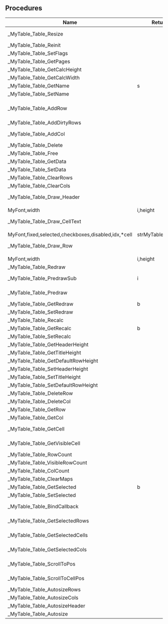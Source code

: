 ## Procedures

|Name|Return|Parameter|Comment|
| --- | --- | --- | --- |
|\_MyTable\_Table\_Resize||<span style="color:#FFFFAA">*this.</span>strMyTableTable , x.i , y.i , w.i , h.i||
|\_MyTable\_Table\_Reinit||<span style="color:#FFFFAA">*this.strMyTableTable</span>||
|\_MyTable\_Table\_SetFlags||<span style="color:#FFFFAA">*this.</span>strMyTableTable , value.i||
|\_MyTable\_Table\_GetPages||<span style="color:#FFFFAA">*this.strMyTableTable</span>||
|\_MyTable\_Table\_GetCalcHeight||<span style="color:#FFFFAA">*this.strMyTableTable</span>||
|\_MyTable\_Table\_GetCalcWidth||<span style="color:#FFFFAA">*this.strMyTableTable</span>||
|\_MyTable\_Table\_GetName|s|<span style="color:#FFFFAA">*this.strMyTableTable</span>||
|\_MyTable\_Table\_SetName||<span style="color:#FFFFAA">*this.</span>strMyTableTable , value.s||
|\_MyTable\_Table\_AddRow||<span style="color:#FFFFAA">*this.</span>strMyTableTable , text.s , sep.s = <span style="color:#AAFFAA">" \| "</span> , image.i = 0 , flags.i = 0||
|\_MyTable\_Table\_AddDirtyRows||<span style="color:#FFFFAA">*this.</span>strMyTableTable , rows.i||
|\_MyTable\_Table\_AddCol||<span style="color:#FFFFAA">*this.</span>strMyTableTable , text.s , width.i , image.i = 0 , flags.i = 0||
|\_MyTable\_Table\_Delete||<span style="color:#FFFFAA">*this.strMyTableTable</span>||
|\_MyTable\_Table\_Free||<span style="color:#FFFFAA">*this.strMyTableTable</span>||
|\_MyTable\_Table\_GetData||<span style="color:#FFFFAA">*this.strMyTableTable</span>||
|\_MyTable\_Table\_SetData||<span style="color:#FFFFAA">*this.</span>strMyTableTable , <span style="color:#FFFFAA">*value</span>||
|\_MyTable\_Table\_ClearRows||<span style="color:#FFFFAA">*this.</span>strMyTableTable , <span style="color:#FFFFAA">*value</span>||
|\_MyTable\_Table\_ClearCols||<span style="color:#FFFFAA">*this.</span>strMyTableTable , <span style="color:#FFFFAA">*value</span>||
|\_MyTable\_Table\_Draw\_Header||<span style="color:#FFFFAA">*this.</span>strMyTableTable , by , <span style="color:#FFFFAA">*font.MyFont</span>||
|||||
|MyFont,width|i,height|||
|\_MyTable\_Table\_Draw\_CellText||bx , by , addx , addy , <span style="color:#FFFFAA">*font.MyFont</span>||
|||||
|MyFont,fixed,selected,checkboxes,disabled,idx,*cell|strMyTableCell,cw)|||
|\_MyTable\_Table\_Draw\_Row||<span style="color:#FFFFAA">*this.</span>strMyTableRow , by , cols , <span style="color:#FFFFAA">*font.MyFont</span>||
|||||
|MyFont,width|i,height|||
|\_MyTable\_Table\_Redraw||<span style="color:#FFFFAA">*this.strMyTableTable</span>||
|\_MyTable\_Table\_PredrawSub|i|<span style="color:#FFFFAA">*this.</span>strMyTableTable , <span style="color:#FFFFAA">*row.</span>strMyTableRow , pages.b||
|\_MyTable\_Table\_Predraw||<span style="color:#FFFFAA">*this.</span>strMyTableTable , force.b = <span style="color:#AAAAFF">\#False</span>||
|\_MyTable\_Table\_GetRedraw|b|<span style="color:#FFFFAA">*this.strMyTableTable</span>||
|\_MyTable\_Table\_SetRedraw||<span style="color:#FFFFAA">*this.</span>strMyTableTable , value.b||
|\_MyTable\_Table\_Recalc||<span style="color:#FFFFAA">*this.strMyTableTable</span>||
|\_MyTable\_Table\_GetRecalc|b|<span style="color:#FFFFAA">*this.strMyTableTable</span>||
|\_MyTable\_Table\_SetRecalc||<span style="color:#FFFFAA">*this.</span>strMyTableTable , value.b||
|\_MyTable\_Table\_GetHeaderHeight||<span style="color:#FFFFAA">*this.strMyTableTable</span>||
|\_MyTable\_Table\_GetTitleHeight||<span style="color:#FFFFAA">*this.strMyTableTable</span>||
|\_MyTable\_Table\_GetDefaultRowHeight||<span style="color:#FFFFAA">*this.strMyTableTable</span>||
|\_MyTable\_Table\_SetHeaderHeight||<span style="color:#FFFFAA">*this.</span>strMyTableTable , value.i||
|\_MyTable\_Table\_SetTitleHeight||<span style="color:#FFFFAA">*this.</span>strMyTableTable , value.i||
|\_MyTable\_Table\_SetDefaultRowHeight||<span style="color:#FFFFAA">*this.</span>strMyTableTable , value.i||
|\_MyTable\_Table\_DeleteRow||<span style="color:#FFFFAA">*this.</span>strMyTableTable , idx.i||
|\_MyTable\_Table\_DeleteCol||<span style="color:#FFFFAA">*this.</span>strMyTableTable , idx.i||
|\_MyTable\_Table\_GetRow||<span style="color:#FFFFAA">*this.</span>strMyTableTable , row.i||
|\_MyTable\_Table\_GetCol||<span style="color:#FFFFAA">*this.</span>strMyTableTable , col.i||
|\_MyTable\_Table\_GetCell||<span style="color:#FFFFAA">*this.</span>strMyTableTable , row.i , col.i||
|\_MyTable\_Table\_GetVisibleCell||<span style="color:#FFFFAA">*this.</span>strMyTableTable , row.i , col.i||
|\_MyTable\_Table\_RowCount||<span style="color:#FFFFAA">*this.strMyTableTable</span>||
|\_MyTable\_Table\_VisibleRowCount||<span style="color:#FFFFAA">*this.strMyTableTable</span>||
|\_MyTable\_Table\_ColCount||<span style="color:#FFFFAA">*this.strMyTableTable</span>||
|\_MyTable\_Table\_ClearMaps||<span style="color:#FFFFAA">*this.strMyTableTable</span>||
|\_MyTable\_Table\_GetSelected|b|<span style="color:#FFFFAA">*this.strMyTableTable</span>||
|\_MyTable\_Table\_SetSelected||<span style="color:#FFFFAA">*this.</span>strMyTableTable , value.b||
|\_MyTable\_Table\_BindCallback||<span style="color:#FFFFAA">*this.</span>strMyTableTable , callback.MyTableProtoCallback||
|\_MyTable\_Table\_GetSelectedRows||<span style="color:#FFFFAA">*this.</span>strMyTableTable , List rows.i||
|\_MyTable\_Table\_GetSelectedCells||<span style="color:#FFFFAA">*this.</span>strMyTableTable , List cells.i||
|\_MyTable\_Table\_GetSelectedCols||<span style="color:#FFFFAA">*this.</span>strMyTableTable , List cols.i||
|\_MyTable\_Table\_ScrollToPos||<span style="color:#FFFFAA">*this.</span>strMyTableTable , row.i , setSelect.b = <span style="color:#AAAAFF">\#False</span>||
|\_MyTable\_Table\_ScrollToCellPos||<span style="color:#FFFFAA">*this.</span>strMyTableTable , row.i , col.i , setSelect.b = <span style="color:#AAAAFF">\#False</span>||
|\_MyTable\_Table\_AutosizeRows||<span style="color:#FFFFAA">*this.strMyTableTable</span>||
|\_MyTable\_Table\_AutosizeCols||<span style="color:#FFFFAA">*this.strMyTableTable</span>||
|\_MyTable\_Table\_AutosizeHeader||<span style="color:#FFFFAA">*this.strMyTableTable</span>||
|\_MyTable\_Table\_Autosize||<span style="color:#FFFFAA">*this.strMyTableTable</span>||


